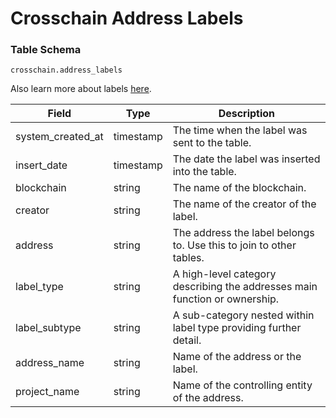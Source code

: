 # Crosschain Address Labels

### Table Schema

`crosschain.address_labels`

Also learn more about labels [here](../../address-tags-and-labels/).

| Field               | Type      | Description                                                                |
| ------------------- | --------- | -------------------------------------------------------------------------- |
| system\_created\_at | timestamp | The time when the label was sent to the table.                             |
| insert\_date        | timestamp | The date the label was inserted into the table.                            |
| blockchain          | string    | The name of the blockchain.                                                |
| creator             | string    | The name of the creator of the label.                                      |
| address             | string    | The address the label belongs to. Use this to join to other tables.        |
| label\_type         | string    | A high-level category describing the addresses main function or ownership. |
| label\_subtype      | string    | A sub-category nested within label type providing further detail.          |
| address\_name       | string    | Name of the address or the label.                                          |
| project\_name       | string    | Name of the controlling entity of the address.                             |
